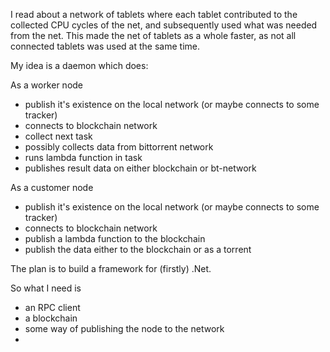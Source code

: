 I read about a network of tablets where each tablet contributed to the collected CPU cycles of the net, and subsequently used what was needed from the net. This made the net of tablets as a whole faster, as not all connected tablets was used at the same time.

My idea is a daemon which does:

As a worker node
* publish it's existence on the local network (or maybe connects to some tracker)
* connects to blockchain network
* collect next task
* possibly collects data from bittorrent network
* runs lambda function in task
* publishes result data on either blockchain or bt-network

As a customer node
* publish it's existence on the local network (or maybe connects to some tracker)
* connects to blockchain network
* publish a lambda function to the blockchain
* publish the data either to the blockchain or as a torrent

The plan is to build a framework for (firstly) .Net.

So what I need is 
* an RPC client
* a blockchain
* some way of publishing the node to the network
* 